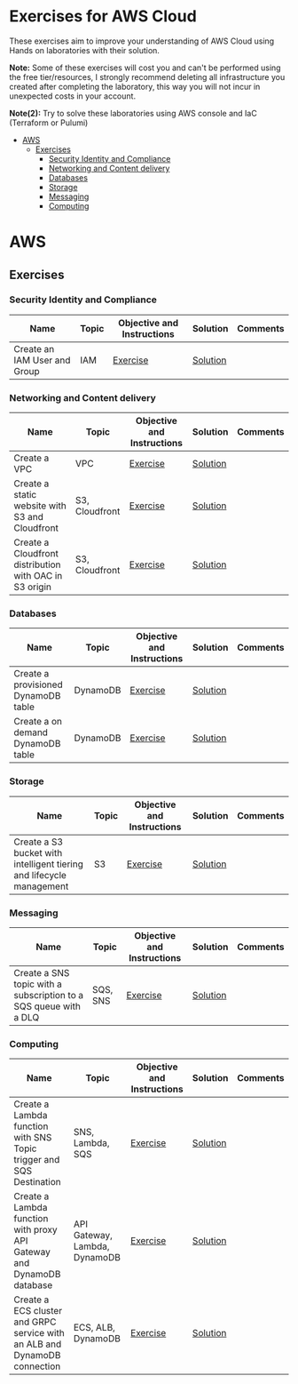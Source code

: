 # Exercises for AWS Cloud

These exercises aim to improve your understanding of AWS Cloud using Hands on laboratories with their solution.

**Note:** Some of these exercises will cost you and can't be performed using the free tier/resources, I strongly recommend deleting all infrastructure you created after completing the laboratory, this way you will not incur in unexpected costs in your account.

**Note(2):** Try to solve these laboratories using AWS console and IaC (Terraform or Pulumi)

- [AWS](#aws)
  - [Exercises](#exercises)
    - [Security Identity and Compliance](#security-identity-and-compliance)
    - [Networking and Content delivery](#networking-and-content-delivery)
    - [Databases](#databases)
    - [Storage](#storage)
    - [Messaging](#messaging)
    - [Computing](#computing)

# AWS

## Exercises

### Security Identity and Compliance

| Name                         | Topic | Objective and Instructions                                     | Solution                                                      | Comments |
|------------------------------|-------|----------------------------------------------------------------|---------------------------------------------------------------|----------|
| Create an IAM User and Group | IAM   | [Exercise](exercises/identity/iam/create_user_group/README.md) | [Solution](exercises/identity/iam/create_user_group/solution) |          |

### Networking and Content delivery

| Name                                                   | Topic          | Objective and Instructions                                                     | Solution                                                                      | Comments |
|--------------------------------------------------------|----------------|--------------------------------------------------------------------------------|-------------------------------------------------------------------------------|----------|
| Create a VPC                                           | VPC            | [Exercise](exercises/networking/vpc/create_vpc/README.md)                      | [Solution](exercises/networking/vpc/create_vpc/solution)                      |          |
| Create a static website with S3 and Cloudfront         | S3, Cloudfront | [Exercise](exercises/networking/cloudfront/create_static_website/README.md)    | [Solution](exercises/networking/cloudfront/create_static_website/solution)    |          |
| Create a Cloudfront distribution with OAC in S3 origin | S3, Cloudfront | [Exercise](exercises/networking/cloudfront/create_cloudfront_s3_oac/README.md) | [Solution](exercises/networking/cloudfront/create_cloudfront_s3_oac/solution) |          |

### Databases

| Name                                | Topic    | Objective and Instructions                                                        | Solution                                                                         | Comments |
|-------------------------------------|----------|-----------------------------------------------------------------------------------|----------------------------------------------------------------------------------|----------|
| Create a provisioned DynamoDB table | DynamoDB | [Exercise](exercises/database/dynamodb/create_provisioned_dynamo_table/README.md) | [Solution](exercises/database/dynamodb/create_provisioned_dynamo_table/solution) |          |
| Create a on demand DynamoDB table   | DynamoDB | [Exercise](exercises/database/dynamodb/create_on_demand_dynamo_table/README.md)   | [Solution](exercises/database/dynamodb/create_on_demand_dynamo_table/solution)   |          |

### Storage

| Name                                                                 | Topic | Objective and Instructions                                                      | Solution                                                                       | Comments |
|----------------------------------------------------------------------|-------|---------------------------------------------------------------------------------|--------------------------------------------------------------------------------|----------|
| Create a S3 bucket with intelligent tiering and lifecycle management | S3    | [Exercise](exercises/storage/s3/bucket_intelligent_tiering_lifecycle/README.md) | [Solution](exercises/storage/s3/bucket_intelligent_tiering_lifecycle/solution) |          |

### Messaging

| Name                                                             | Topic    | Objective and Instructions                                            | Solution                                                             | Comments |
|------------------------------------------------------------------|----------|-----------------------------------------------------------------------|----------------------------------------------------------------------|----------|
| Create a SNS topic with a subscription to a SQS queue with a DLQ | SQS, SNS | [Exercise](exercises/messaging/sqs/create_sns_sqs_with_dlq/README.md) | [Solution](exercises/messaging/sqs/create_sns_sqs_with_dlq/solution) |          |

### Computing

| Name                                                                      | Topic                         | Objective and Instructions                                                | Solution                                                                 | Comments |
|---------------------------------------------------------------------------|-------------------------------|---------------------------------------------------------------------------|--------------------------------------------------------------------------|----------|
| Create a Lambda function with SNS Topic trigger and SQS Destination       | SNS, Lambda, SQS              | [Exercise](exercises/computing/lambda/create_lambda_sns_sqs/README.md)    | [Solution](exercises/computing/lambda/create_lambda_sns_sqs/solution)    |          |
| Create a Lambda function with proxy API Gateway and DynamoDB database     | API Gateway, Lambda, DynamoDB | [Exercise](exercises/computing/lambda/create_lambda_api_dynamo/README.md) | [Solution](exercises/computing/lambda/create_lambda_api_dynamo/solution) |          |
| Create a ECS cluster and GRPC service with an ALB and DynamoDB connection | ECS, ALB, DynamoDB            | [Exercise](exercises/computing/ecs/create_ecs_alb_dynamo/README.md)       | [Solution](exercises/computing/ecs/create_ecs_alb_dynamo/solution)       |          |